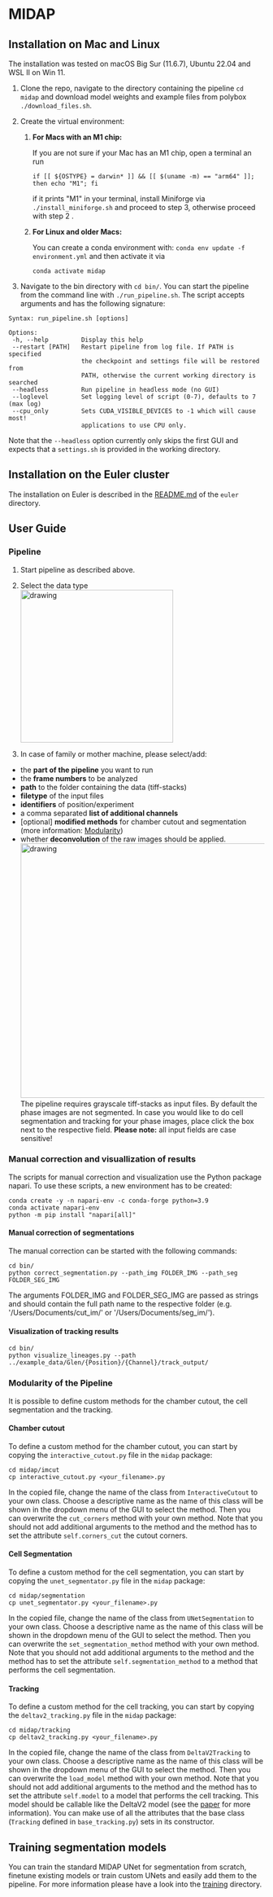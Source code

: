 # MIDAP

## Installation on Mac and Linux

The installation was tested on macOS Big Sur (11.6.7), Ubuntu 22.04 and WSL II on Win 11.

1. Clone the repo, navigate to the directory containing the pipeline `cd midap` and download model weights and example files from polybox `./download_files.sh`.

2. Create the virtual environment:

    1. **For Macs with an M1 chip:**

       If you are not sure if your Mac has an M1 chip, open a terminal an run
       ```
       if [[ ${OSTYPE} = darwin* ]] && [[ $(uname -m) == "arm64" ]]; then echo "M1"; fi 
       ```
       if it prints "M1" in your terminal, install Miniforge via `./install_miniforge.sh` and proceed to step 3, otherwise proceed with step 2 .

    
    2.  **For Linux and older Macs:**
    
        You can create a conda environment with: `conda env update -f environment.yml` and then activate it via

         ```
         conda activate midap
         ```

3. Navigate to the bin directory with `cd bin/`. You can start the pipeline from the command line with `./run_pipeline.sh`. The script accepts arguments and has the following signature:

```
Syntax: run_pipeline.sh [options]

Options:
 -h, --help         Display this help
 --restart [PATH]   Restart pipeline from log file. If PATH is specified
                    the checkpoint and settings file will be restored from
                    PATH, otherwise the current working directory is searched
 --headless         Run pipeline in headless mode (no GUI)
 --loglevel         Set logging level of script (0-7), defaults to 7 (max log)
 --cpu_only         Sets CUDA_VISIBLE_DEVICES to -1 which will cause most!
                    applications to use CPU only.
```
Note that the `--headless` option currently only skips the first GUI and expects that a `settings.sh` is provided in the working directory.

## Installation on the Euler cluster

The installation on Euler is described in the [README.md](./euler/README.md) of the `euler` directory.

## User Guide

### Pipeline
1. Start pipeline as described above.

2. Select the data type<br/>
<img src="img/window_select.png" alt="drawing" width="300"/><br>

3. In case of family or mother machine, please select/add:
- the **part of the pipeline** you want to run
- the **frame numbers** to be analyzed
- **path** to the folder containing the data (tiff-stacks)
- **filetype** of the input files
- **identifiers** of position/experiment
- a comma separated **list of additional channels**
- [optional] **modified methods** for chamber cutout and segmentation (more information: [Modularity](#modularity-of-the-pipeline))
- whether **deconvolution** of the raw images should be applied.<br/>
<img src="img/window_chamber_new.png" alt="drawing" width="500"/><br>
The pipeline requires grayscale tiff-stacks as input files.
By default the phase images are not segmented. In case you would like to do cell segmentation and tracking for your phase images, place click the box next to the respective field.
**Please note:** all input fields are case sensitive!

### Manual correction and visuallization of results

The scripts for manual correction and visualization use the Python package napari. To use these scripts, a new environment has to be created:

```
conda create -y -n napari-env -c conda-forge python=3.9
conda activate napari-env
python -m pip install "napari[all]"
```

#### Manual correction of segmentations
The manual correction can be started with the following commands:
```
cd bin/
python correct_segmentation.py --path_img FOLDER_IMG --path_seg FOLDER_SEG_IMG
```

The arguments FOLDER_IMG and FOLDER_SEG_IMG are passed as strings and should contain the full path name to the respective folder (e.g. '/Users/Documents/cut_im/' or '/Users/Documents/seg_im/').

#### Visualization of tracking results
```
cd bin/
python visualize_lineages.py --path ../example_data/Glen/{Position}/{Channel}/track_output/
```

### Modularity of the Pipeline

It is possible to define custom methods for the chamber cutout, the cell segmentation and the tracking. 

#### Chamber cutout

To define a custom method for the chamber cutout, you can start by copying the `interactive_cutout.py` file in the `midap` package:

```
cd midap/imcut
cp interactive_cutout.py <your_filename>.py
```
In the copied file, change the name of the class from `InteractiveCutout` to your own class. Choose a descriptive name as the name of this class will be shown in the dropdown menu of the GUI to select the method. Then you can overwrite the `cut_corners` method with your own method. Note that you should not add additional arguments to the method and the method has to set the attribute `self.corners_cut` the cutout corners.

#### Cell Segmentation

To define a custom method for the cell segmentation, you can start by copying the `unet_segmentator.py` file in the `midap` package:

```
cd midap/segmentation
cp unet_segmentator.py <your_filename>.py
```
In the copied file, change the name of the class from `UNetSegmentation` to your own class. Choose a descriptive name as the name of this class will be shown in the dropdown menu of the GUI to select the method. Then you can overwrite the `set_segmentation_method` method with your own method. Note that you should not add additional arguments to the method and the method has to set the attribute `self.segmentation_method` to a method that performs the cell segmentation.

#### Tracking

To define a custom method for the cell tracking, you can start by copying the `deltav2_tracking.py` file in the `midap` package:

```
cd midap/tracking
cp deltav2_tracking.py <your_filename>.py
```
In the copied file, change the name of the class from `DeltaV2Tracking` to your own class. Choose a descriptive name as the name of this class will be shown in the dropdown menu of the GUI to select the method. Then you can overwrite the `load_model` method with your own method. Note that you should not add additional arguments to the method and the method has to set the attribute `self.model` to a model that performs the cell tracking. This model should be callable like the DeltaV2 model (see the [paper](https://journals.plos.org/ploscompbiol/article?id=10.1371/journal.pcbi.1009797) for more information). You can make use of all the attributes that the base class (`Tracking` defined in `base_tracking.py`) sets in its constructor.

## Training segmentation models

You can train the standard MIDAP UNet for segmentation from scratch, finetune existing models or train custom UNets and easily add them to the pipeline. For more information please have a look into the [training](./training) directory.
